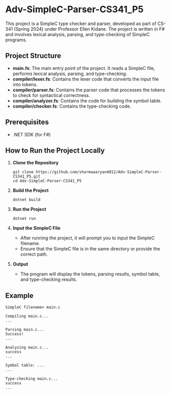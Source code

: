 # Adv-SimpleC-Parser-CS341_P5

This project is a SimpleC type checker and parser, developed as part of CS-341 (Spring 2024) under Professor Ellen Kidane. The project is written in F# and involves lexical analysis, parsing, and type-checking of SimpleC programs.

## Project Structure

- **main.fs**: The main entry point of the project. It reads a SimpleC file, performs lexical analysis, parsing, and type-checking.
- **compiler/lexer.fs**: Contains the lexer code that converts the input file into tokens.
- **compiler/parser.fs**: Contains the parser code that processes the tokens to check for syntactical correctness.
- **compiler/analyzer.fs**: Contains the code for building the symbol table.
- **compiler/checker.fs**: Contains the type-checking code.

## Prerequisites

- .NET SDK (for F#)

## How to Run the Project Locally

1. **Clone the Repository**
   ```
   git clone https://github.com/sharmaaaryan4012/Adv-SimpleC-Parser-CS341_P5.git
   cd Adv-SimpleC-Parser-CS341_P5
   ```

2. **Build the Project**
   ```
   dotnet build
   ```

3. **Run the Project**
   ```
   dotnet run
   ```

4. **Input the SimpleC File**
   - After running the project, it will prompt you to input the SimpleC filename.
   - Ensure that the SimpleC file is in the same directory or provide the correct path.

5. **Output**
   - The program will display the tokens, parsing results, symbol table, and type-checking results.

## Example

```
SimpleC filename> main.c

Compiling main.c...
...

Parsing main.c...
Success!
...

Analyzing main.c...
success
...

Symbol table: ...
...

Type-checking main.c...
success
...
```
